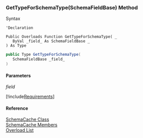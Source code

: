 ﻿### GetTypeForSchemaType(SchemaFieldBase) Method

Syntax

```vbnet
'Declaration

Public Overloads Function GetTypeForSchemaType( _
   ByVal _field_ As SchemaFieldBase _
) As Type
```

```csharp
public Type GetTypeForSchemaType( 
   SchemaFieldBase _field_
)
```

#### Parameters

_field_

[!include[Requirements](../partials/requirements.md)]

#### Reference

[SchemaCache Class](fcSDK~FChoice.Foundation.Clarify.SchemaCache.md)  
[SchemaCache Members](fcSDK~FChoice.Foundation.Clarify.SchemaCache_members.md)  
[Overload List](fcSDK~FChoice.Foundation.Clarify.SchemaCache~GetTypeForSchemaType.md)